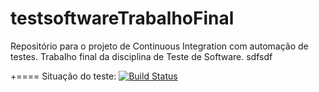# testsoftwareTrabalhoFinal
Repositório para o projeto de Continuous Integration com automação de testes. Trabalho final da disciplina de Teste de Software.
sdfsdf

+====
Situação do teste:
 [![Build Status](https://travis-ci.org/bkmukund/Test.png?branch=master)](https://travis-ci.org/bkmukund/Test)
